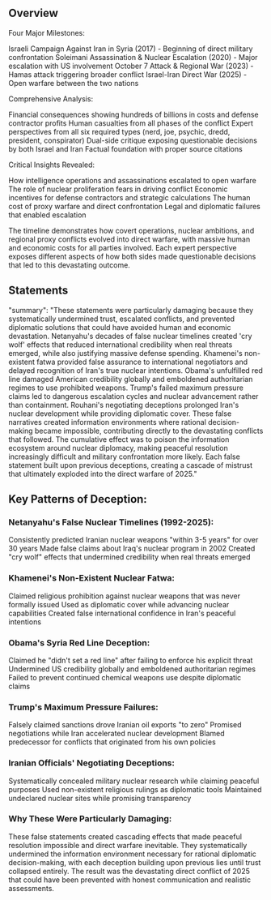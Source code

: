 
## Overview
Four Major Milestones:

Israeli Campaign Against Iran in Syria (2017) - Beginning of direct military confrontation
Soleimani Assassination & Nuclear Escalation (2020) - Major escalation with US involvement
October 7 Attack & Regional War (2023) - Hamas attack triggering broader conflict
Israel-Iran Direct War (2025) - Open warfare between the two nations

Comprehensive Analysis:

Financial consequences showing hundreds of billions in costs and defense contractor profits
Human casualties from all phases of the conflict
Expert perspectives from all six required types (nerd, joe, psychic, dredd, president, conspirator)
Dual-side critique exposing questionable decisions by both Israel and Iran
Factual foundation with proper source citations

Critical Insights Revealed:

How intelligence operations and assassinations escalated to open warfare
The role of nuclear proliferation fears in driving conflict
Economic incentives for defense contractors and strategic calculations
The human cost of proxy warfare and direct confrontation
Legal and diplomatic failures that enabled escalation

The timeline demonstrates how covert operations, nuclear ambitions, and regional proxy conflicts evolved into direct warfare, with massive human and economic costs for all parties involved. Each expert perspective exposes different aspects of how both sides made questionable decisions that led to this devastating outcome.

## Statements
  "summary": "These statements were particularly damaging because they systematically undermined trust, escalated conflicts, and prevented diplomatic solutions that could have avoided human and economic devastation. Netanyahu's decades of false nuclear timelines created 'cry wolf' effects that reduced international credibility when real threats emerged, while also justifying massive defense spending. Khamenei's non-existent fatwa provided false assurance to international negotiators and delayed recognition of Iran's true nuclear intentions. Obama's unfulfilled red line damaged American credibility globally and emboldened authoritarian regimes to use prohibited weapons. Trump's failed maximum pressure claims led to dangerous escalation cycles and nuclear advancement rather than containment. Rouhani's negotiating deceptions prolonged Iran's nuclear development while providing diplomatic cover. These false narratives created information environments where rational decision-making became impossible, contributing directly to the devastating conflicts that followed. The cumulative effect was to poison the information ecosystem around nuclear diplomacy, making peaceful resolution increasingly difficult and military confrontation more likely. Each false statement built upon previous deceptions, creating a cascade of mistrust that ultimately exploded into the direct warfare of 2025."

## Key Patterns of Deception:
### Netanyahu's False Nuclear Timelines (1992-2025):

Consistently predicted Iranian nuclear weapons "within 3-5 years" for over 30 years
Made false claims about Iraq's nuclear program in 2002
Created "cry wolf" effects that undermined credibility when real threats emerged

### Khamenei's Non-Existent Nuclear Fatwa:

Claimed religious prohibition against nuclear weapons that was never formally issued
Used as diplomatic cover while advancing nuclear capabilities
Created false international confidence in Iran's peaceful intentions

### Obama's Syria Red Line Deception:

Claimed he "didn't set a red line" after failing to enforce his explicit threat
Undermined US credibility globally and emboldened authoritarian regimes
Failed to prevent continued chemical weapons use despite diplomatic claims

### Trump's Maximum Pressure Failures:

Falsely claimed sanctions drove Iranian oil exports "to zero"
Promised negotiations while Iran accelerated nuclear development
Blamed predecessor for conflicts that originated from his own policies

### Iranian Officials' Negotiating Deceptions:

Systematically concealed military nuclear research while claiming peaceful purposes
Used non-existent religious rulings as diplomatic tools
Maintained undeclared nuclear sites while promising transparency

### Why These Were Particularly Damaging:
These false statements created cascading effects that made peaceful resolution impossible and direct warfare inevitable. They systematically undermined the information environment necessary for rational diplomatic decision-making, with each deception building upon previous lies until trust collapsed entirely. The result was the devastating direct conflict of 2025 that could have been prevented with honest communication and realistic assessments.